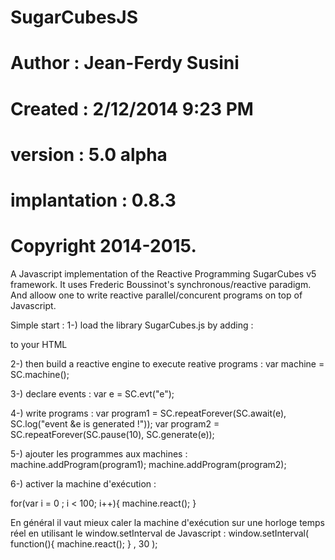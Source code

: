 # SugarCubesJS
# Author : Jean-Ferdy Susini
# Created : 2/12/2014 9:23 PM
# version : 5.0 alpha
# implantation : 0.8.3
# Copyright 2014-2015.

A Javascript implementation of the Reactive Programming SugarCubes v5 framework.
It uses Frederic Boussinot's synchronous/reactive paradigm. And alloow one to write reactive parallel/concurent programs 
on top of Javascript.

Simple start :
1-) load the library SugarCubes.js by adding :
<script type="text/javascript" src="SugarCubes.js">
</script>
to your HTML

2-) then build a reactive engine to execute reative programs :
var machine = SC.machine();

3-) declare events :
var e = SC.evt("e");

4-) write programs :
var program1 = SC.repeatForever(SC.await(e), SC.log("event &e is generated !"));
var program2 = SC.repeatForever(SC.pause(10), SC.generate(e));

5-) ajouter les programmes aux machines :
machine.addProgram(program1);
machine.addProgram(program2);

6-) activer la machine d'exécution :

for(var i = 0 ; i < 100; i++){
  machine.react();
  }
  
En général il vaut mieux caler la machine d'exécution sur une horloge temps réel en utilisant le window.setInterval de Javascript :
window.setInterval(
        function(){
          machine.react();
          }
        , 30
        );
